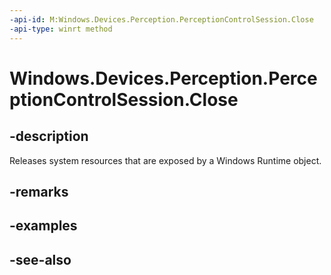 ----api-id: M:Windows.Devices.Perception.PerceptionControlSession.Close
-api-type: winrt method
---<!-- Method syntaxpublic void Close()--># Windows.Devices.Perception.PerceptionControlSession.Close## -descriptionReleases system resources that are exposed by a Windows Runtime object.## -remarks## -examples## -see-also